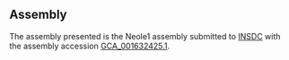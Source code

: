 

Assembly
--------

The assembly presented is the Neole1 assembly submitted to
[INSDC](http://www.insdc.org) with the assembly accession
[GCA\_001632425.1](http://www.ebi.ac.uk/ena/data/view/GCA_001632425.1).
